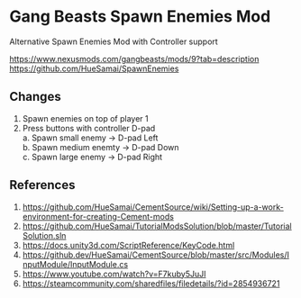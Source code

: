 # Gang Beasts Spawn Enemies Mod

Alternative Spawn Enemies Mod with Controller support

https://www.nexusmods.com/gangbeasts/mods/9?tab=description  
https://github.com/HueSamai/SpawnEnemies  

## Changes

1. Spawn enemies on top of player 1  
2. Press buttons with controller D-pad  
   a. Spawn small enemy   -> D-pad Left  
   b. Spawn medium enemty -> D-pad Down  
   c. Spawn large enemy   -> D-pad Right  

## References

1. https://github.com/HueSamai/CementSource/wiki/Setting-up-a-work-environment-for-creating-Cement-mods  
2. https://github.com/HueSamai/TutorialModsSolution/blob/master/TutorialSolution.sln  
3. https://docs.unity3d.com/ScriptReference/KeyCode.html   
4. https://github.dev/HueSamai/CementSource/blob/master/src/Modules/InputModule/InputModule.cs  
5. https://www.youtube.com/watch?v=F7kuby5JuJI  
6. https://steamcommunity.com/sharedfiles/filedetails/?id=2854936721